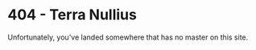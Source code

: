 # 404 - Terra Nullius

Unfortunately, you've landed somewhere that has no master on this site.

&nbsp;
